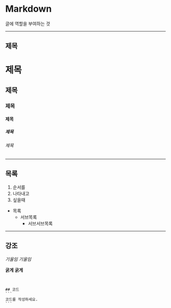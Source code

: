 # Markdown
글에 역할을 부여하는 것

---

## 제목

# 제목
## 제목
### 제목
#### 제목
##### 제목
###### 제목

--- 

## 목록
1. 순서를
2. 나타내고
3. 싶을때

- 목록
    - 서브목록
        - 서브서브목록

---

## 강조

*기울임* _기울임_ 

**굵게** __굵게__

~~~취소선~~~


## 코드
```
코드를 작성하세요.
```